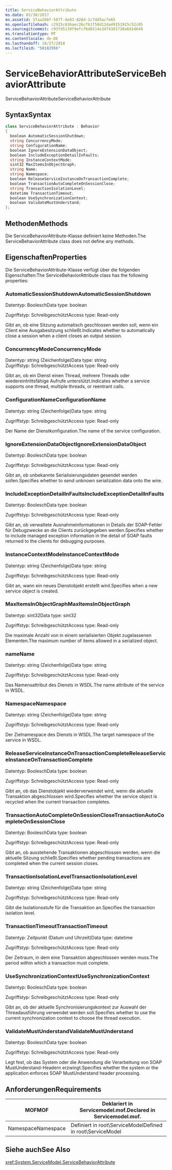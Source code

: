 ```yaml
---
title: ServiceBehaviorAttribute
ms.date: 03/30/2017
ms.assetid: 5faa266f-587f-4e03-828d-1c7dd5acfe65
ms.openlocfilehash: c2915c636aec26cfb1f58d12da49151915c52c05
ms.sourcegitcommit: c93fd5139f9efcf6db514e3474301738a6d1d649
ms.translationtype: MT
ms.contentlocale: de-DE
ms.lasthandoff: 10/27/2018
ms.locfileid: "50182956"
---
```

# <a name="servicebehaviorattribute"></a><span data-ttu-id="bf4c8-102">ServiceBehaviorAttribute</span><span class="sxs-lookup"><span data-stu-id="bf4c8-102">ServiceBehaviorAttribute</span></span>
<span data-ttu-id="bf4c8-103">ServiceBehaviorAttribute</span><span class="sxs-lookup"><span data-stu-id="bf4c8-103">ServiceBehaviorAttribute</span></span>  
  
## <a name="syntax"></a><span data-ttu-id="bf4c8-104">Syntax</span><span class="sxs-lookup"><span data-stu-id="bf4c8-104">Syntax</span></span>  
  
```csharp
class ServiceBehaviorAttribute : Behavior  
{  
  boolean AutomaticSessionShutdown;  
  string ConcurrencyMode;  
  string ConfigurationName;  
  boolean IgnoreExtensionDataObject;  
  boolean IncludeExceptionDetailInFaults;  
  string InstanceContextMode;  
  sint32 MaxItemsInObjectGraph;  
  string Name;  
  string Namespace;  
  boolean ReleaseServiceInstanceOnTransactionComplete;  
  boolean TransactionAutoCompleteOnSessionClose;  
  string TransactionIsolationLevel;  
  datetime TransactionTimeout;  
  boolean UseSynchronizationContext;  
  boolean ValidateMustUnderstand;  
};  
```  
  
## <a name="methods"></a><span data-ttu-id="bf4c8-105">Methoden</span><span class="sxs-lookup"><span data-stu-id="bf4c8-105">Methods</span></span>  
 <span data-ttu-id="bf4c8-106">Die ServiceBehaviorAttribute-Klasse definiert keine Methoden.</span><span class="sxs-lookup"><span data-stu-id="bf4c8-106">The ServiceBehaviorAttribute class does not define any methods.</span></span>  
  
## <a name="properties"></a><span data-ttu-id="bf4c8-107">Eigenschaften</span><span class="sxs-lookup"><span data-stu-id="bf4c8-107">Properties</span></span>  
 <span data-ttu-id="bf4c8-108">Die ServiceBehaviorAttribute-Klasse verfügt über die folgenden Eigenschaften:</span><span class="sxs-lookup"><span data-stu-id="bf4c8-108">The ServiceBehaviorAttribute class has the following properties:</span></span>  
  
### <a name="automaticsessionshutdown"></a><span data-ttu-id="bf4c8-109">AutomaticSessionShutdown</span><span class="sxs-lookup"><span data-stu-id="bf4c8-109">AutomaticSessionShutdown</span></span>  
 <span data-ttu-id="bf4c8-110">Datentyp: Boolesch</span><span class="sxs-lookup"><span data-stu-id="bf4c8-110">Data type: boolean</span></span>  
  
 <span data-ttu-id="bf4c8-111">Zugriffstyp: Schreibgeschützt</span><span class="sxs-lookup"><span data-stu-id="bf4c8-111">Access type: Read-only</span></span>  
  
 <span data-ttu-id="bf4c8-112">Gibt an, ob eine Sitzung automatisch geschlossen werden soll, wenn ein Client eine Ausgabesitzung schließt.</span><span class="sxs-lookup"><span data-stu-id="bf4c8-112">Indicates whether to automatically close a session when a client closes an output session.</span></span>  
  
### <a name="concurrencymode"></a><span data-ttu-id="bf4c8-113">ConcurrencyMode</span><span class="sxs-lookup"><span data-stu-id="bf4c8-113">ConcurrencyMode</span></span>  
 <span data-ttu-id="bf4c8-114">Datentyp: string (Zeichenfolge)</span><span class="sxs-lookup"><span data-stu-id="bf4c8-114">Data type: string</span></span>  
<span data-ttu-id="bf4c8-115">Zugriffstyp: Schreibgeschützt</span><span class="sxs-lookup"><span data-stu-id="bf4c8-115">Access type: Read-only</span></span>  
  
 <span data-ttu-id="bf4c8-116">Gibt an, ob ein Dienst einen Thread, mehrere Threads oder wiedereintrittsfähige Aufrufe unterstützt.</span><span class="sxs-lookup"><span data-stu-id="bf4c8-116">Indicates whether a service supports one thread, multiple threads, or reentrant calls.</span></span>  
  
### <a name="configurationname"></a><span data-ttu-id="bf4c8-117">ConfigurationName</span><span class="sxs-lookup"><span data-stu-id="bf4c8-117">ConfigurationName</span></span>  
 <span data-ttu-id="bf4c8-118">Datentyp: string (Zeichenfolge)</span><span class="sxs-lookup"><span data-stu-id="bf4c8-118">Data type: string</span></span>  
  
 <span data-ttu-id="bf4c8-119">Zugriffstyp: Schreibgeschützt</span><span class="sxs-lookup"><span data-stu-id="bf4c8-119">Access type: Read-only</span></span>  
  
 <span data-ttu-id="bf4c8-120">Der Name der Dienstkonfiguration.</span><span class="sxs-lookup"><span data-stu-id="bf4c8-120">The name of the service configuration.</span></span>  
  
### <a name="ignoreextensiondataobject"></a><span data-ttu-id="bf4c8-121">IgnoreExtensionDataObject</span><span class="sxs-lookup"><span data-stu-id="bf4c8-121">IgnoreExtensionDataObject</span></span>  
 <span data-ttu-id="bf4c8-122">Datentyp: Boolesch</span><span class="sxs-lookup"><span data-stu-id="bf4c8-122">Data type: boolean</span></span>  
  
 <span data-ttu-id="bf4c8-123">Zugriffstyp: Schreibgeschützt</span><span class="sxs-lookup"><span data-stu-id="bf4c8-123">Access type: Read-only</span></span>  
  
 <span data-ttu-id="bf4c8-124">Gibt an, ob unbekannte Serialisierungsdaten gesendet werden sollen.</span><span class="sxs-lookup"><span data-stu-id="bf4c8-124">Specifies whether to send unknown serialization data onto the wire.</span></span>  
  
### <a name="includeexceptiondetailinfaults"></a><span data-ttu-id="bf4c8-125">IncludeExceptionDetailInFaults</span><span class="sxs-lookup"><span data-stu-id="bf4c8-125">IncludeExceptionDetailInFaults</span></span>  
 <span data-ttu-id="bf4c8-126">Datentyp: Boolesch</span><span class="sxs-lookup"><span data-stu-id="bf4c8-126">Data type: boolean</span></span>  
  
 <span data-ttu-id="bf4c8-127">Zugriffstyp: Schreibgeschützt</span><span class="sxs-lookup"><span data-stu-id="bf4c8-127">Access type: Read-only</span></span>  
  
 <span data-ttu-id="bf4c8-128">Gibt an, ob verwaltete Ausnahmeinformationen in Details der SOAP-Fehler für Debugzwecke an die Clients zurückgegeben werden.</span><span class="sxs-lookup"><span data-stu-id="bf4c8-128">Specifies whether to include managed exception information in the detail of SOAP faults returned to the clients for debugging purposes.</span></span>  
  
### <a name="instancecontextmode"></a><span data-ttu-id="bf4c8-129">InstanceContextMode</span><span class="sxs-lookup"><span data-stu-id="bf4c8-129">InstanceContextMode</span></span>  
 <span data-ttu-id="bf4c8-130">Datentyp: string (Zeichenfolge)</span><span class="sxs-lookup"><span data-stu-id="bf4c8-130">Data type: string</span></span>  
  
 <span data-ttu-id="bf4c8-131">Zugriffstyp: Schreibgeschützt</span><span class="sxs-lookup"><span data-stu-id="bf4c8-131">Access type: Read-only</span></span>  
  
 <span data-ttu-id="bf4c8-132">Gibt an, wann ein neues Dienstobjekt erstellt wird.</span><span class="sxs-lookup"><span data-stu-id="bf4c8-132">Specifies when a new service object is created.</span></span>  
  
### <a name="maxitemsinobjectgraph"></a><span data-ttu-id="bf4c8-133">MaxItemsInObjectGraph</span><span class="sxs-lookup"><span data-stu-id="bf4c8-133">MaxItemsInObjectGraph</span></span>  
 <span data-ttu-id="bf4c8-134">Datentyp: sint32</span><span class="sxs-lookup"><span data-stu-id="bf4c8-134">Data type: sint32</span></span>  
  
 <span data-ttu-id="bf4c8-135">Zugriffstyp: Schreibgeschützt</span><span class="sxs-lookup"><span data-stu-id="bf4c8-135">Access type: Read-only</span></span>  
  
 <span data-ttu-id="bf4c8-136">Die maximale Anzahl von in einem serialisierten Objekt zugelassenen Elementen.</span><span class="sxs-lookup"><span data-stu-id="bf4c8-136">The maximum number of items allowed in a serialized object.</span></span>  
  
### <a name="name"></a><span data-ttu-id="bf4c8-137">name</span><span class="sxs-lookup"><span data-stu-id="bf4c8-137">Name</span></span>  
 <span data-ttu-id="bf4c8-138">Datentyp: string (Zeichenfolge)</span><span class="sxs-lookup"><span data-stu-id="bf4c8-138">Data type: string</span></span>  
  
 <span data-ttu-id="bf4c8-139">Zugriffstyp: Schreibgeschützt</span><span class="sxs-lookup"><span data-stu-id="bf4c8-139">Access type: Read-only</span></span>  
  
 <span data-ttu-id="bf4c8-140">Das Namensattribut des Diensts in WSDL.</span><span class="sxs-lookup"><span data-stu-id="bf4c8-140">The name attribute of the service in WSDL.</span></span>  
  
### <a name="namespace"></a><span data-ttu-id="bf4c8-141">Namespace</span><span class="sxs-lookup"><span data-stu-id="bf4c8-141">Namespace</span></span>  
 <span data-ttu-id="bf4c8-142">Datentyp: string (Zeichenfolge)</span><span class="sxs-lookup"><span data-stu-id="bf4c8-142">Data type: string</span></span>  
  
 <span data-ttu-id="bf4c8-143">Zugriffstyp: Schreibgeschützt</span><span class="sxs-lookup"><span data-stu-id="bf4c8-143">Access type: Read-only</span></span>  
  
 <span data-ttu-id="bf4c8-144">Der Zielnamespace des Diensts in WSDL.</span><span class="sxs-lookup"><span data-stu-id="bf4c8-144">The target namespace of the service in WSDL.</span></span>  
  
### <a name="releaseserviceinstanceontransactioncomplete"></a><span data-ttu-id="bf4c8-145">ReleaseServiceInstanceOnTransactionComplete</span><span class="sxs-lookup"><span data-stu-id="bf4c8-145">ReleaseServiceInstanceOnTransactionComplete</span></span>  
 <span data-ttu-id="bf4c8-146">Datentyp: Boolesch</span><span class="sxs-lookup"><span data-stu-id="bf4c8-146">Data type: boolean</span></span>  
  
 <span data-ttu-id="bf4c8-147">Zugriffstyp: Schreibgeschützt</span><span class="sxs-lookup"><span data-stu-id="bf4c8-147">Access type: Read-only</span></span>  
  
 <span data-ttu-id="bf4c8-148">Gibt an, ob das Dienstobjekt wiederverwendet wird, wenn die aktuelle Transaktion abgeschlossen wird.</span><span class="sxs-lookup"><span data-stu-id="bf4c8-148">Specifies whether the service object is recycled when the current transaction completes.</span></span>  
  
### <a name="transactionautocompleteonsessionclose"></a><span data-ttu-id="bf4c8-149">TransactionAutoCompleteOnSessionClose</span><span class="sxs-lookup"><span data-stu-id="bf4c8-149">TransactionAutoCompleteOnSessionClose</span></span>  
 <span data-ttu-id="bf4c8-150">Datentyp: Boolesch</span><span class="sxs-lookup"><span data-stu-id="bf4c8-150">Data type: boolean</span></span>  
  
 <span data-ttu-id="bf4c8-151">Zugriffstyp: Schreibgeschützt</span><span class="sxs-lookup"><span data-stu-id="bf4c8-151">Access type: Read-only</span></span>  
  
 <span data-ttu-id="bf4c8-152">Gibt an, ob ausstehende Transaktionen abgeschlossen werden, wenn die aktuelle Sitzung schließt.</span><span class="sxs-lookup"><span data-stu-id="bf4c8-152">Specifies whether pending transactions are completed when the current session closes.</span></span>  
  
### <a name="transactionisolationlevel"></a><span data-ttu-id="bf4c8-153">TransactionIsolationLevel</span><span class="sxs-lookup"><span data-stu-id="bf4c8-153">TransactionIsolationLevel</span></span>  
 <span data-ttu-id="bf4c8-154">Datentyp: string (Zeichenfolge)</span><span class="sxs-lookup"><span data-stu-id="bf4c8-154">Data type: string</span></span>  
  
 <span data-ttu-id="bf4c8-155">Zugriffstyp: Schreibgeschützt</span><span class="sxs-lookup"><span data-stu-id="bf4c8-155">Access type: Read-only</span></span>  
  
 <span data-ttu-id="bf4c8-156">Gibt die Isolationsstufe für die Transaktion an.</span><span class="sxs-lookup"><span data-stu-id="bf4c8-156">Specifies the transaction isolation level.</span></span>  
  
### <a name="transactiontimeout"></a><span data-ttu-id="bf4c8-157">TransactionTimeout</span><span class="sxs-lookup"><span data-stu-id="bf4c8-157">TransactionTimeout</span></span>  
 <span data-ttu-id="bf4c8-158">Datentyp: Zeitpunkt (Datum und Uhrzeit)</span><span class="sxs-lookup"><span data-stu-id="bf4c8-158">Data type: datetime</span></span>  
  
 <span data-ttu-id="bf4c8-159">Zugriffstyp: Schreibgeschützt</span><span class="sxs-lookup"><span data-stu-id="bf4c8-159">Access type: Read-only</span></span>  
  
 <span data-ttu-id="bf4c8-160">Der Zeitraum, in dem eine Transaktion abgeschlossen werden muss.</span><span class="sxs-lookup"><span data-stu-id="bf4c8-160">The period within which a transaction must complete.</span></span>  
  
### <a name="usesynchronizationcontext"></a><span data-ttu-id="bf4c8-161">UseSynchronizationContext</span><span class="sxs-lookup"><span data-stu-id="bf4c8-161">UseSynchronizationContext</span></span>  
 <span data-ttu-id="bf4c8-162">Datentyp: Boolesch</span><span class="sxs-lookup"><span data-stu-id="bf4c8-162">Data type: boolean</span></span>  
  
 <span data-ttu-id="bf4c8-163">Zugriffstyp: Schreibgeschützt</span><span class="sxs-lookup"><span data-stu-id="bf4c8-163">Access type: Read-only</span></span>  
  
 <span data-ttu-id="bf4c8-164">Gibt an, ob der aktuelle Synchronisierungskontext zur Auswahl der Threadausführung verwendet werden soll.</span><span class="sxs-lookup"><span data-stu-id="bf4c8-164">Specifies whether to use the current synchronization context to choose the thread execution.</span></span>  
  
### <a name="validatemustunderstand"></a><span data-ttu-id="bf4c8-165">ValidateMustUnderstand</span><span class="sxs-lookup"><span data-stu-id="bf4c8-165">ValidateMustUnderstand</span></span>  
 <span data-ttu-id="bf4c8-166">Datentyp: Boolesch</span><span class="sxs-lookup"><span data-stu-id="bf4c8-166">Data type: boolean</span></span>  
  
 <span data-ttu-id="bf4c8-167">Zugriffstyp: Schreibgeschützt</span><span class="sxs-lookup"><span data-stu-id="bf4c8-167">Access type: Read-only</span></span>  
  
 <span data-ttu-id="bf4c8-168">Legt fest, ob das System oder die Anwendung die Verarbeitung von SOAP MustUnderstand-Headern erzwingt.</span><span class="sxs-lookup"><span data-stu-id="bf4c8-168">Specifies whether the system or the application enforces SOAP MustUnderstand header processing.</span></span>  
  
## <a name="requirements"></a><span data-ttu-id="bf4c8-169">Anforderungen</span><span class="sxs-lookup"><span data-stu-id="bf4c8-169">Requirements</span></span>  
  
|<span data-ttu-id="bf4c8-170">MOF</span><span class="sxs-lookup"><span data-stu-id="bf4c8-170">MOF</span></span>|<span data-ttu-id="bf4c8-171">Deklariert in Servicemodel.mof.</span><span class="sxs-lookup"><span data-stu-id="bf4c8-171">Declared in Servicemodel.mof.</span></span>|  
|---------|-----------------------------------|  
|<span data-ttu-id="bf4c8-172">Namespace</span><span class="sxs-lookup"><span data-stu-id="bf4c8-172">Namespace</span></span>|<span data-ttu-id="bf4c8-173">Definiert in root\ServiceModel</span><span class="sxs-lookup"><span data-stu-id="bf4c8-173">Defined in root\ServiceModel</span></span>|  
  
## <a name="see-also"></a><span data-ttu-id="bf4c8-174">Siehe auch</span><span class="sxs-lookup"><span data-stu-id="bf4c8-174">See Also</span></span>  
 <xref:System.ServiceModel.ServiceBehaviorAttribute>
